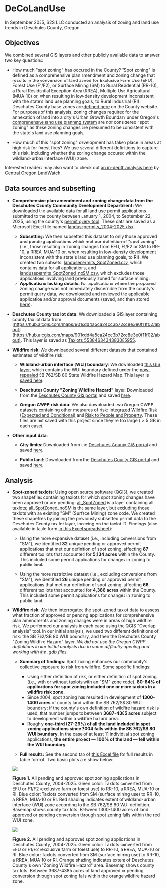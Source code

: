 # DeCoLandUse

In September 2025, S2S LLC conducted an analysis of zoning and land use trends in Deschutes County, Oregon.

## Objectives

We combined several GIS layers and other publicly available data to answer two key questions:

* How much "spot zoning" has occured in the County? "Spot zoning" is defined as a comprehensive plan amendment and zoning change that results in the conversion of land zoned for Exclusive Farm Use (EFU), Forest Use (F1/F2), or Surface Mining (SM) to Rural Residential (RR-10), a Rural Residential Exception Area (RREA), Multiple Use Agricultural (MUA-10) or, when resulting in low-density development inconsistent with the state's land use planning goals, to Rural Industrial (RI). Deschutes County base zones are [defined here](https://www.deschutes.org/cd/page/efu-f1-mua10-rc-ri-rr10-uar10-base-zones) on the County website. For purposes of this analysis, zoning changes required for the annexation of land into a city's Urban Growth Boundary under Oregon's [comprehensive land use planning system](https://www.oregon.gov/lcd/OP/Pages/index.aspx) are *not* considered "spot zoning" as these zoning changes are presumed to be consistent with the state's land use planning goals. 

* How much of this "spot zoning" development has taken place in areas at high risk for forest fires? We use several different definitions to capture this risk, including whether the zoning change occured within the wildland-urban interface (WUI) zone.

Interested readers may also want to check out [an in-depth analysis here](https://www.centraloregonlandwatch.org/update/2025/1/15/the-case-against-spot-zoning) by [Central Oregon LandWatch](https://www.centraloregonlandwatch.org).

## Data sources and subsetting

* **Comprehensive plan amendment and zoning change data from the Deschutes County Community Development Department:** We downloaded the available data for all land use permit applications submitted to the county between January 1, 2004, to September 22, 2025, using the county's [permit query tool](https://www.deschutes.org/cd/page/permit-query). These data are saved as a Microsoft Excel file named [landusepermits_2004-2025.xlsx](data/raw/landusepermits_2004-2025.xlsx).

	* **Subsetting:** We then subsetted this dataset to only those approved and pending applications which met our definition of "spot zoning" (i.e., those resulting in zoning changes from EFU, F1/F2 or SM to RR-10, a RREA, MUA-10 or, when resulting in low-density development inconsistent with the state's land use planning goals, to RI). We created two subsets: [landusepermits_SpotZoned.csv](data/derived/landusepermits_SpotZoned.csv), which contains data for all applications, and [landusepermits_SpotZoned_noSM.csv](data/derived/landusepermits_SpotZoned_noSM.csv), which excludes those applications involving land previously zoned for surface mining.
	* **Applications lacking details:** For applications where the proposed zoning change was not immediately discernible from the county's permit query data, we downloaded and reviewed the applicable application and/or approval documents (saved, and then stored [here](data/raw/permitdata/)).   

* **Deschutes County tax lot data**: We downloaded a GIS layer containing county tax lot data from [https://hub.arcgis.com/maps/901cdd4a5ca24cc3b72cc8e3e0f11f02/about](https://hub.arcgis.com/maps/901cdd4a5ca24cc3b72cc8e3e0f11f02/about). This layer is saved as [Taxlots_5538463434383085955](data/raw/Taxlots_5538463434383085955).

* **Wildfire risk**: We downloaded several different datasets that contained estimates of wildfire risk:

	* **Wildland-urban interface (WUI) boundary**: We downloaded [this GIS layer](https://www.arcgis.com/home/item.html?id=3e9936d176444a1a92dbff96666966ca), which contains the WUI boundary defined under the [now-repealed](https://www.opb.org/article/2025/06/25/oregon-legislature-repeals-contested-wildfire-hazard-map/) SB 762/SB 80 State Wildfire Hazard Map. This layer is [saved here](data/raw/Oregon_Wildland_Urban_Interface_-3583271597336644341).

	* **Deschutes County "Zoning Wildfire Hazard"** layer: Downloaded from the [Deschutes County GIS portal](https://data.deschutes.org/maps/fa2c92b4b043482896c0f6f7cf23a146) and saved [here](data/raw/Zoning_Wildfire_Hazard_-3634365223684073301).

	* **Oregon CWPP risk data**: We also downloaded two Oregon CWPP datasets containing other measures of risk: [Integrated Wildfire Risk (Expected and Conditional)](https://oe.oregonexplorer.info/externalcontent/wildfire/data/PNW_QWRA_Integrated_Wildfire_Risk_2023.zip) and [Risk to People and Property](https://oe.oregonexplorer.info/externalcontent/wildfire/data/PNW_QWRA_Risk_to_People_and_Property_2023.zip). These files are not saved with this project since they're too large ( > 5 GB in each case). 

* **Other input data**:

	* **City limits**: Downloaded from the [Deschutes County GIS portal](https://data.deschutes.org) and saved [here](data/raw/City_Limits_2871736090226726764).

	* **Public land**: Downloaded from the [Deschutes County GIS portal](https://data.deschutes.org) and saved [here](data/raw/Public_Lands_8302678428774745135).

## Analysis

* **Spot-zoned taxlots**: Using open source software (QGIS), we created two shapefiles containing taxlots for which spot zoning changes have been approved or are pending: [all_SpotZoned](data/derived/all_SpotZoned) is a layer containing all taxlots; [all_SpotZoned_noSM](data/derived/all_SpotZoned_noSM) is the same layer, but excluding those taxlots with an existing "SM" (Surface Mining) zone code. We created these shapefiles by joining the previously subsetted permit data to the Deschutes County tax lot layer, indexing on the taxlot ID. Findings (also available in table form [in this Excel spreadsheet](data/results/Wildfire_risk_analysis_results.xlsx)):

	* Using the more expansive dataset (i.e., including conversions from "SM"), we identified **32** unique pending or approved permit applications that met our definition of spot zoning, affecting **87** different tax lots that accounted for **5,134 acres** within the County. This included some permit applications for changes in zoning to public land. 

	* Using the more restrictive dataset (i.e., excluding conversions from "SM"), we identified **26** unique pending or approved permit applications that met our definition of spot zoning, affecting **66** different tax lots that accounted for **4,386 acres** within the County. This included some permit applications for changes in zoning to public land.

* **Wildfire risk**: We then interrogated the spot-zoned taxlot data to assess what fraction of approved or pending applications for comprehensive plan amendments and zoning changes were in areas of high wildfire risk. We performed our analysis in each case using the QGIS "Overlap analysis" tool. In our initial analysis, we used two different definitions of risk: the SB 762/SB 80 WUI boundary, and then the Deschutes County "Zoning Wildfire Hazard" layer. *We did not use the Oregon CWPP definitions in our initial analysis due to some difficulty opening and working with the .gdb files.*

	* **Summary of findings**: Spot zoning enhances our community's collective exposure to risk from wildfire. Some specific findings:

		* Using either definition of risk, or either definition of spot zoning (i.e., with or without taxlots with an "SM" zone code), **80-84% of applications for spot zoning included one or more taxlots in a wildfire risk zone**.
		* Since 2004, spot zoning has resulted in development of **1300-1400 acres** of county land within the SB 762/SB 80 WUI boundary; if the county's own definition of wildfire hazard risk is used, that number jumps to between **3687-4385 acres** subject to development within a wildfire hazard area.
		* Roughly **one-third (27-29%) of all the land included in spot zoning applications since 2004 falls within the SB 762/SB 80 WUI boundary**. In the case of at least 11 individual spot zoning applications, **the entire project — 100% of the land — fell within the WUI boundary**.

	* **Full results:** See the second tab of [this Excel file](data/results/Wildfire_risk_analysis_results.xlsx) for full results in table format. Two basic plots are show below:

	![](data/results/All_spotZone_WUI.png)

	**Figure 1.** All pending and approved spot zoning applications in Deschutes County, 2004-2025. Green color: Taxlots converted from EFU or F1/F2 (exclusive farm or forest use) to RR-10, a RREA, MUA-10 or RI. Blue color: Taxlots converted from SM (surface mining use) to RR-10, a RREA, MUA-10 or RI. Red shading indicates extent of wildland-urban interface (WUI) zone according to the SB 762/SB 80 WUI definition. Basemap shows county tax lots. Between 1300-1400 acres of land approved or pending conversion through spot zoning falls within the red WUI zone.

	![](data/results/All_spotZone_DeCo_ZoneWildfireHaz.png)

	**Figure 2.** All pending and approved spot zoning applications in Deschutes County, 2004-2025. Green color: Taxlots converted from EFU or F1/F2 (exclusive farm or forest use) to RR-10, a RREA, MUA-10 or RI. Blue color: Taxlots converted from SM (surface mining use) to RR-10, a RREA, MUA-10 or RI. Orange shading indicates extent of Deschutes County's own "Zoning Wildfire Hazard" area. Basemap shows county tax lots. Between 3687-4385 acres of land approved or pending conversion through spot zoning falls within the orange wildfire hazard zone.

